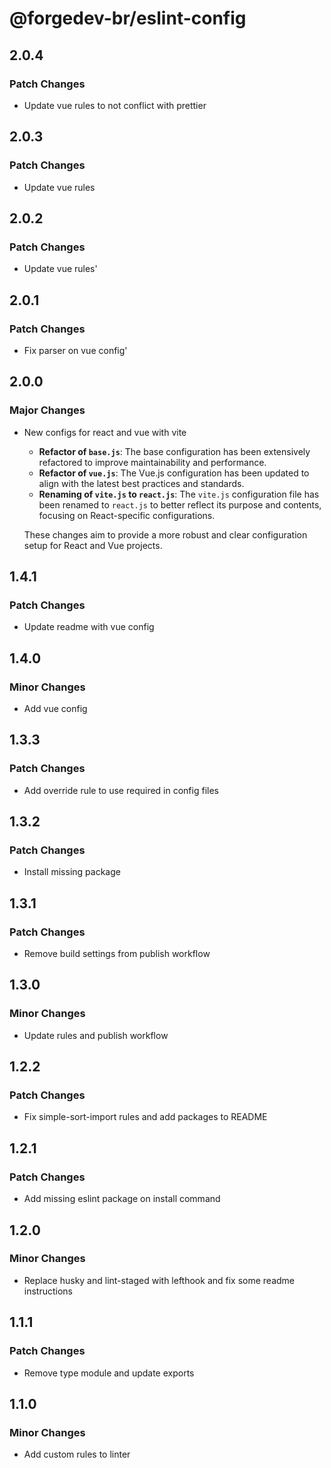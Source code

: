 # @forgedev-br/eslint-config

## 2.0.4

### Patch Changes

- Update vue rules to not conflict with prettier

## 2.0.3

### Patch Changes

- Update vue rules

## 2.0.2

### Patch Changes

- Update vue rules'

## 2.0.1

### Patch Changes

- Fix parser on vue config'

## 2.0.0

### Major Changes

- New configs for react and vue with vite

  - **Refactor of `base.js`**: The base configuration has been extensively refactored to improve maintainability and performance.
  - **Refactor of `vue.js`**: The Vue.js configuration has been updated to align with the latest best practices and standards.
  - **Renaming of `vite.js` to `react.js`**: The `vite.js` configuration file has been renamed to `react.js` to better reflect its purpose and contents, focusing on React-specific configurations.

  These changes aim to provide a more robust and clear configuration setup for React and Vue projects.

## 1.4.1

### Patch Changes

- Update readme with vue config

## 1.4.0

### Minor Changes

- Add vue config

## 1.3.3

### Patch Changes

- Add override rule to use required in config files

## 1.3.2

### Patch Changes

- Install missing package

## 1.3.1

### Patch Changes

- Remove build settings from publish workflow

## 1.3.0

### Minor Changes

- Update rules and publish workflow

## 1.2.2

### Patch Changes

- Fix simple-sort-import rules and add packages to README

## 1.2.1

### Patch Changes

- Add missing eslint package on install command

## 1.2.0

### Minor Changes

- Replace husky and lint-staged with lefthook and fix some readme instructions

## 1.1.1

### Patch Changes

- Remove type module and update exports

## 1.1.0

### Minor Changes

- Add custom rules to linter

